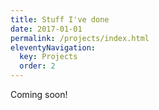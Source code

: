 ```yaml
---
title: Stuff I've done
date: 2017-01-01
permalink: /projects/index.html
eleventyNavigation:
  key: Projects
  order: 2
---
```


Coming soon!

<!-- <button onclick="installPwa()">Install as a PWA</button> -->